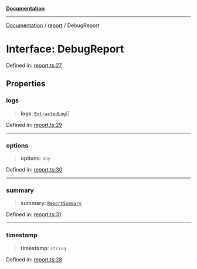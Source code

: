 [**Documentation**](../../README.md)

***

[Documentation](../../README.md) / [report](../README.md) / DebugReport

# Interface: DebugReport

Defined in: [report.ts:27](https://github.com/Jason-Vaughan/CLiTS/blob/08dc9183978ffe290c0eea07fbaf407630d61e44/src/report.ts#L27)

## Properties

### logs

> **logs**: [`ExtractedLog`](../../extractor/interfaces/ExtractedLog.md)[]

Defined in: [report.ts:29](https://github.com/Jason-Vaughan/CLiTS/blob/08dc9183978ffe290c0eea07fbaf407630d61e44/src/report.ts#L29)

***

### options

> **options**: `any`

Defined in: [report.ts:30](https://github.com/Jason-Vaughan/CLiTS/blob/08dc9183978ffe290c0eea07fbaf407630d61e44/src/report.ts#L30)

***

### summary

> **summary**: [`ReportSummary`](ReportSummary.md)

Defined in: [report.ts:31](https://github.com/Jason-Vaughan/CLiTS/blob/08dc9183978ffe290c0eea07fbaf407630d61e44/src/report.ts#L31)

***

### timestamp

> **timestamp**: `string`

Defined in: [report.ts:28](https://github.com/Jason-Vaughan/CLiTS/blob/08dc9183978ffe290c0eea07fbaf407630d61e44/src/report.ts#L28)
